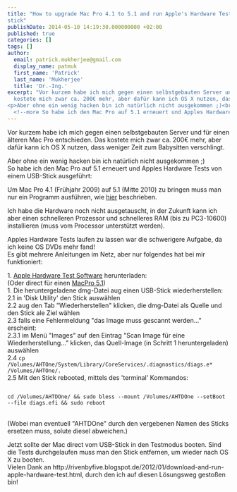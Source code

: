 ```yaml
---
title: "How to upgrade Mac Pro 4.1 to 5.1 and run Apple's Hardware Tests from a USB
stick"
publishDate: 2014-05-10 14:19:30.000000000 +02:00
published: true
categories: []
tags: []
author:
  email: patrick.mukherjee@gmail.com
  display_name: patmuk
  first_name: 'Patrick'
  last_name: 'Mukherjee'
  title: 'Dr.-Ing.'
excerpt: "Vor kurzem habe ich mich gegen einen selbstgebauten Server und für einen älteren Mac Pro entschieden. Das
  kostete mich zwar ca. 200€ mehr, aber dafür kann ich OS X nutzen, dass weniger Zeit zum Babysitten verschlingt.</p>
<p>Aber ohne ein wenig hacken bin ich natürlich nicht ausgekommen ;)<br />
  <!--more So habe ich den Mac Pro auf 5.1 erneuert und Apples Hardware Tests von einem USB-Stick ausgeführt:"
---
```

<p>Vor kurzem habe ich mich gegen einen selbstgebauten Server und für einen älteren Mac Pro entschieden. Das
  kostete mich zwar ca. 200€ mehr, aber dafür kann ich OS X nutzen, dass weniger Zeit zum Babysitten verschlingt.</p>
<p>Aber ohne ein wenig hacken bin ich natürlich nicht ausgekommen ;)<br />
So habe ich den Mac Pro auf 5.1 erneuert und Apples Hardware Tests von einem USB-Stick ausgeführt:
</p>
<p>Um Mac Pro 4.1 (Frühjahr 2009) auf 5.1 (Mitte 2010) zu bringen muss man nur ein Programm ausführen, wie <a
    href="http://www.yourdailymac.net/2011/05/how-to-upgrade-your-mac-pro-2009-to-the-mac-pro-2010-firmware-supports-faster-cpus-and-memory/">hier</a>
  beschrieben.</p>
<p>Ich habe die Hardware noch nicht ausgetauscht, in der Zukunft kann ich aber einen schnelleren Prozessor und
  schnelleres RAM (bis zu PC3-10600) installieren (muss vom Processor unterstützt werden).</p>
<p>Apples Hardware Tests laufen zu lassen war die schwerigere Aufgabe, da ich keine OS DVDs mehr fand!<br />
  Es gibt mehrere Anleitungen im Netz, aber nur folgendes hat bei mir funktioniert:</p>
<p>1. <a href="https://github.com/upekkha/AppleHardwareTest">Apple Hardware Test Software</a> herunterladen:<br />
  (Oder direct für einen <a href="http://download.info.apple.com/Apple_Hardware_Test/022-4831-A.dmg">MacPro
    5.1</a>)<br />
  1. Die heruntergeladene dmg-Datei aug einen USB-Stick wiederherstellen:<br />
  2.1 in 'Disk Utility' den Stick auswählen<br />
  2.2 aug den Tab "Wiederherstellen" klicken, die dmg-Datei als Quelle und den Stick ale Ziel wählen<br />
  2.3 falls eine Fehlermeldung "das Image muss gescannt werden..." erscheint:<br />
  2.3.1 im Menü "Images" auf den Eintrag "Scan Image für eine Wiederherstellung..." klicken, das Quell-Image (in Schritt
  1 heruntergeladen) auswählen<br />
  2.4 <code>cp /Volumes/AHTOne/System/Library/CoreServices/.diagnostics/diags.e* /Volumes/AHTOne/.</code><br />
  2.5 Mit den Stick rebooted, mittels des 'terminal' Kommandos:<br />
  <code><br />
cd /Volumes/AHTDOne/ && sudo bless --mount /Volumes/AHTDOne --setBoot --file diags.efi && sudo reboot<br />
</code><br />
  (Wobei man eventuell "AHTDOne" durch den vergebenen Namen des Sticks ersetzen muss, solute diesel abweichen.)
</p>
<p>Jetzt sollte der Mac direct vom USB-Stick in den Testmodus booten. Sind die Tests durchgelaufen muss man den Stick
  entfernen, um wieder nach OS X zu booten.<br />
  Vielen Dank an http://rivenbyfive.blogspot.de/2012/01/download-and-run-apple-hardware-test.html, durch den ich auf
  diesen Lösungsweg gestoßen bin!<br />
